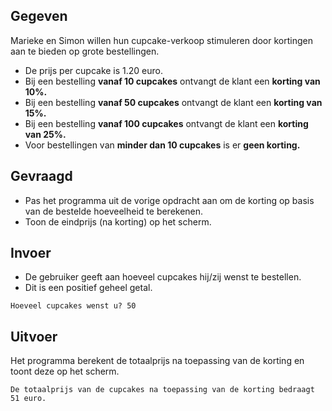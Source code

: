 ## Gegeven
Marieke en Simon willen hun cupcake-verkoop stimuleren door kortingen aan te bieden op grote bestellingen.

* De prijs per cupcake is 1.20 euro.
* Bij een bestelling **vanaf 10 cupcakes** ontvangt de klant een **korting van 10%.**
* Bij een bestelling **vanaf 50 cupcakes** ontvangt de klant een **korting van 15%.**
* Bij een bestelling **vanaf 100 cupcakes** ontvangt de klant een **korting van 25%.**
* Voor bestellingen van **minder dan 10 cupcakes** is er **geen korting.**

## Gevraagd
* Pas het programma uit de vorige opdracht aan om de korting op basis van de bestelde hoeveelheid te berekenen.
* Toon de eindprijs (na korting) op het scherm.


## Invoer
* De gebruiker geeft aan hoeveel cupcakes hij/zij wenst te bestellen. 
* Dit is een positief geheel getal.
```
Hoeveel cupcakes wenst u? 50
```

## Uitvoer
Het programma berekent de totaalprijs na toepassing van de korting en toont deze op het scherm.
```
De totaalprijs van de cupcakes na toepassing van de korting bedraagt 51 euro.
```


